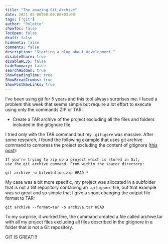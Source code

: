 ```yaml
---
title: "The amazing Git Archive"
date: 2021-05-06T00:00:00+03:00
tags: ["git"]
author: "Polotto"
showToc: false
TocOpen: false
draft: false
hidemeta: false
comments: false
description: "Starting a blog about development."
disableShare: true
disableHLJS: false
hideSummary: false
searchHidden: true
ShowReadingTime: true
ShowBreadCrumbs: true
ShowPostNavLinks: true
---
```


I’ve been using git for 5 years and this tool always surprises me.
I faced a problem this week that seems simple but require a lot effort to execute using only the commands ZIP or TAR:

* Create a TAR archive of the project excluding all the files and folders included in the gitignore file.

I tried only with the TAR command but my `.gitigore` was massive. After some research, I found the following example that uses git archive command to compress the project excluding the content of gitignore ([this post](https://askubuntu.com/a/87693/1127802)):

```text
If you're trying to zip up a project which is stored in Git, 
use the git archive command. From within the source directory:

git archive -o bitvolution.zip HEAD *
```

My case was a bit more specific, my project was allocated in a subfolder that is not a Git repository containing an `.gitignore` file, but that example was so great and so simple that I give a shoot changing the output file format to TAR:

`git archive --format=tar -o archive.tar HEAD`

To my surprise, it worked fine, the command created a file called archive.tar with all my project files excluding all files described in the gitignore in a folder that is not a Git repository.

GIT IS GREAT!!!